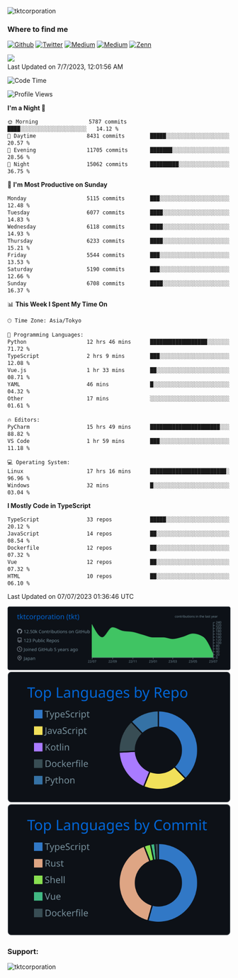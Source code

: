 <p align="left"> <img src="https://komarev.com/ghpvc/?username=tktcorporation&label=Profile%20views&color=0e75b6&style=flat" alt="tktcorporation" /> </p>

<h3>Where to find me</h3>
<p>
<a href="https://github.com/tktcorporation" target="_blank"><img alt="Github" src="https://img.shields.io/badge/GitHub-%2312100E.svg?&style=for-the-badge&logo=Github&logoColor=white" /></a>
<a href="https://twitter.com/tktcorporation" target="_blank"><img alt="Twitter" src="https://img.shields.io/badge/twitter-%231DA1F2.svg?&style=for-the-badge&logo=twitter&logoColor=white" /></a>
<a href="https://www.linkedin.com/in/tktcorporation" target="_blank"><img alt="Medium" src="https://img.shields.io/badge/linkdin-0a66c2.svg?&style=for-the-badge&logo=linkedin&logoColor=white" /></a>
<a href="https://qiita.com/tktcorporation" target="_blank"><img alt="Medium" src="https://img.shields.io/badge/qiita-55C500.svg?&style=for-the-badge&logo=qiita&logoColor=white" /></a>
<a href="https://zenn.dev/tktcorporation" target="_blank"><img alt="Zenn" src="https://img.shields.io/badge/Zenn-3EA8FF.svg?&style=for-the-badge&logo=Zenn&logoColor=white" /></a>
</p>

<!--START_SECTION:lapras-card-->
<a href="https://lapras.com/public/tktcorporation" target="_blank" rel="noopener noreferrer"><img src="https://lapras-card-generator.vercel.app/api/svg?e=3.87&b=3.48&i=3.58&b1=%23232323&b2=%236d6d6d&i1=%23212121&i2=%23818181&l=en" width="300" ></a>  
Last Updated on 7/7/2023, 12:01:56 AM
<!--END_SECTION:lapras-card-->
  
<!--START_SECTION:waka-->
![Code Time](http://img.shields.io/badge/Code%20Time-1%2C073%20hrs%2014%20mins-blue)

![Profile Views](http://img.shields.io/badge/Profile%20Views-0-blue)

**I'm a Night 🦉** 

```text
🌞 Morning                5787 commits        ████░░░░░░░░░░░░░░░░░░░░░   14.12 % 
🌆 Daytime                8431 commits        █████░░░░░░░░░░░░░░░░░░░░   20.57 % 
🌃 Evening                11705 commits       ███████░░░░░░░░░░░░░░░░░░   28.56 % 
🌙 Night                  15062 commits       █████████░░░░░░░░░░░░░░░░   36.75 % 
```
📅 **I'm Most Productive on Sunday** 

```text
Monday                   5115 commits        ███░░░░░░░░░░░░░░░░░░░░░░   12.48 % 
Tuesday                  6077 commits        ████░░░░░░░░░░░░░░░░░░░░░   14.83 % 
Wednesday                6118 commits        ████░░░░░░░░░░░░░░░░░░░░░   14.93 % 
Thursday                 6233 commits        ████░░░░░░░░░░░░░░░░░░░░░   15.21 % 
Friday                   5544 commits        ███░░░░░░░░░░░░░░░░░░░░░░   13.53 % 
Saturday                 5190 commits        ███░░░░░░░░░░░░░░░░░░░░░░   12.66 % 
Sunday                   6708 commits        ████░░░░░░░░░░░░░░░░░░░░░   16.37 % 
```


📊 **This Week I Spent My Time On** 

```text
🕑︎ Time Zone: Asia/Tokyo

💬 Programming Languages: 
Python                   12 hrs 46 mins      ██████████████████░░░░░░░   71.72 % 
TypeScript               2 hrs 9 mins        ███░░░░░░░░░░░░░░░░░░░░░░   12.08 % 
Vue.js                   1 hr 33 mins        ██░░░░░░░░░░░░░░░░░░░░░░░   08.71 % 
YAML                     46 mins             █░░░░░░░░░░░░░░░░░░░░░░░░   04.32 % 
Other                    17 mins             ░░░░░░░░░░░░░░░░░░░░░░░░░   01.61 % 

🔥 Editors: 
PyCharm                  15 hrs 49 mins      ██████████████████████░░░   88.82 % 
VS Code                  1 hr 59 mins        ███░░░░░░░░░░░░░░░░░░░░░░   11.18 % 

💻 Operating System: 
Linux                    17 hrs 16 mins      ████████████████████████░   96.96 % 
Windows                  32 mins             █░░░░░░░░░░░░░░░░░░░░░░░░   03.04 % 
```

**I Mostly Code in TypeScript** 

```text
TypeScript               33 repos            █████░░░░░░░░░░░░░░░░░░░░   20.12 % 
JavaScript               14 repos            ██░░░░░░░░░░░░░░░░░░░░░░░   08.54 % 
Dockerfile               12 repos            ██░░░░░░░░░░░░░░░░░░░░░░░   07.32 % 
Vue                      12 repos            ██░░░░░░░░░░░░░░░░░░░░░░░   07.32 % 
HTML                     10 repos            ██░░░░░░░░░░░░░░░░░░░░░░░   06.10 % 
```




 Last Updated on 07/07/2023 01:36:46 UTC
<!--END_SECTION:waka-->

[![](https://raw.githubusercontent.com/tktcorporation/tktcorporation/master/profile-summary-card-output/github_dark/0-profile-details.svg)](https://github.com/vn7n24fzkq/github-profile-summary-cards)
[![](https://raw.githubusercontent.com/tktcorporation/tktcorporation/master/profile-summary-card-output/github_dark/1-repos-per-language.svg)](https://github.com/vn7n24fzkq/github-profile-summary-cards) [![](https://raw.githubusercontent.com/tktcorporation/tktcorporation/master/profile-summary-card-output/github_dark/2-most-commit-language.svg)](https://github.com/vn7n24fzkq/github-profile-summary-cards)

<h3 align="left">Support:</h3>
<p><a href="https://www.buymeacoffee.com/tktcorporation"> <img align="left" src="https://cdn.buymeacoffee.com/buttons/v2/default-yellow.png" height="50" width="210" alt="tktcorporation" /></a></p><br><br>
